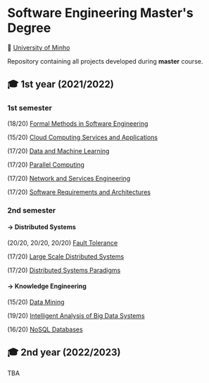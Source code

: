 # Software Engineering Master's Degree
📍 [University of Minho](https://www.uminho.pt/EN)

Repository containing all projects developed during **master** course.

## 🎓 1st year (2021/2022)

### 1st semester
(18/20) [Formal Methods in Software Engineering](https://github.com/rita-peixoto/MEI-UMinho/tree/main/1YEAR/1st/MFES)

(15/20) [Cloud Computing Services and Applications](https://github.com/rita-peixoto/MEI-UMinho/tree/main/1YEAR/1st/ASCN)

(17/20) [Data and Machine Learning](https://github.com/rita-peixoto/MEI-UMinho/tree/main/1YEAR/1st/DAA)

(17/20) [Parallel Computing](https://github.com/rita-peixoto/MEI-UMinho/tree/main/1YEAR/1st/CP)

(17/20) [Network and Services Engineering](https://github.com/rita-peixoto/MEI-UMinho/tree/main/1YEAR/1st/ESR)

(17/20) [Software Requirements and Architectures](https://github.com/rita-peixoto/MEI-UMinho/tree/main/1YEAR/1st/RAS)


### 2nd semester

#### → Distributed Systems

(20/20, 20/20, 20/20) [Fault Tolerance](https://github.com/rita-peixoto/MEI-UMinho/tree/main/1YEAR/2nd/TF)

(17/20) [Large Scale Distributed Systems](https://github.com/rita-peixoto/MEI-UMinho/tree/main/1YEAR/2nd/SDGE-PSD)

(17/20) [Distributed Systems Paradigms](https://github.com/rita-peixoto/MEI-UMinho/tree/main/1YEAR/2nd/SDGE-PSD)

#### → Knowledge Engineering

(15/20) [Data Mining](https://github.com/rita-peixoto/MEI-UMinho/tree/main/1YEAR/2nd/MD)

(19/20) [Intelligent Analysis of Big Data Systems](https://github.com/rita-peixoto/MEI-UMinho/tree/main/1YEAR/2nd/AISBD)

(16/20) [NoSQL Databases](https://github.com/rita-peixoto/MEI-UMinho/tree/main/1YEAR/2nd/NoSQL)

## 🎓 2nd year (2022/2023)

TBA
